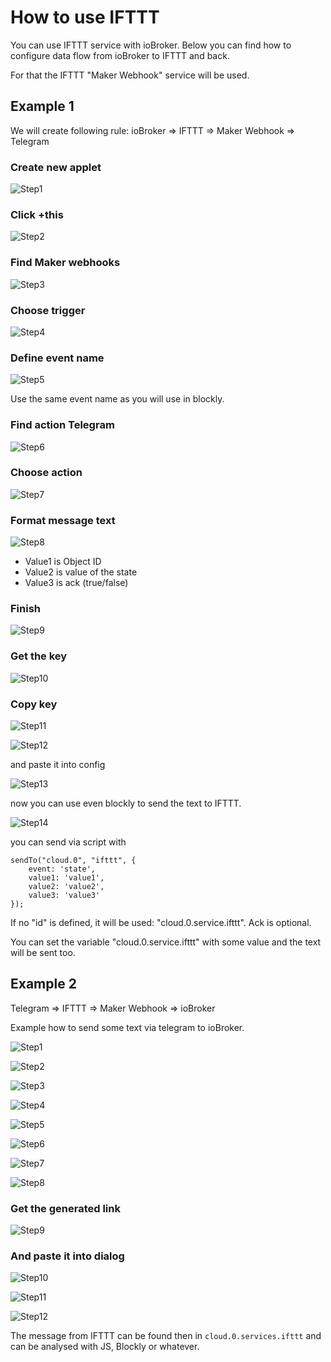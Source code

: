 # How to use IFTTT

You can use IFTTT service with ioBroker. Below you can find how to configure data flow from ioBroker to IFTTT and back.

For that the IFTTT "Maker Webhook" service will be used. 

## Example 1

We will create following rule: 
ioBroker => IFTTT => Maker Webhook => Telegram

### Create new applet
![Step1](step20.png)

### Click +this
![Step2](step21.png)

### Find Maker webhooks
![Step3](step22.png)

### Choose trigger
![Step4](step23.png)

### Define event name
![Step5](step24.png)

Use the same event name as you will use in blockly.

### Find action Telegram
![Step6](step25.png)

### Choose action
![Step7](step26.png)

### Format message text
![Step8](step27.png)

- Value1 is Object ID
- Value2 is value of the state
- Value3 is ack (true/false)

### Finish
![Step9](step28.png)

### Get the key
![Step10](step29.png)

### Copy key
![Step11](step30.png)

![Step12](step31.png)

and paste it into config

![Step13](step32.png)

now you can use even blockly to send the text to IFTTT.

![Step14](step35.png)

you can send via script with

```
sendTo("cloud.0", "ifttt", {
    event: 'state', 
    value1: 'value1', 
    value2: 'value2', 
    value3: 'value3'
});
```

If no "id" is defined, it will be used: "cloud.0.service.ifttt". Ack is optional.

You can set the variable "cloud.0.service.ifttt" with some value and the text will be sent too.

## Example 2

Telegram => IFTTT => Maker Webhook => ioBroker

Example how to send some text via telegram to ioBroker.

![Step1](step1.png)

![Step2](step2.png)

![Step3](step3.png)

![Step4](step4.png)

![Step5](step5.png)

![Step6](step6.png)

![Step7](step7.png)

![Step8](step8.png)

### Get the generated link
![Step9](step9.png)

### And paste it into dialog
![Step10](step10.png)

![Step11](step11.png)

![Step12](step11.png)

The message from IFTTT can be found then in ```cloud.0.services.ifttt``` and can be analysed with JS, Blockly or whatever.